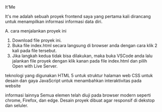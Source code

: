 It'Me

It's me adalah sebuah proyek frontend saya yang pertama kali dirancang untuk menampilkan informasi informasi data diri.

A. cara menjalankan proyek ini 
1) Download file proyek ini.
2) Buka file index.html secara langsung di browser anda dengan cara klik 2 kali pada file tersebut.
3) Jika langkah kedua tidak bisa dilakukan, maka buka VSCode anda lalu jalankan file proyek dengan klik kanan pada file index.html dan pilih Open with Live Server.

teknologi yang digunakan
HTML 5 untuk struktur halaman web
CSS untuk desain dan gaya
JavaScript untuk menambahkan interaktivitas pada website

informasi lainnya
Semua elemen telah diuji pada browser modern seperti chrome, Firefox, dan edge.
Desain proyek dibuat agar responsif di dekstop dan seluler.

